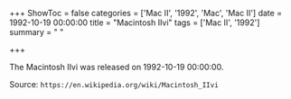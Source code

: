 +++
ShowToc = false
categories = ['Mac II', '1992', 'Mac', 'Mac II']
date = 1992-10-19 00:00:00
title = "Macintosh IIvi"
tags = ['Mac II', '1992']
summary = " "

+++

The Macintosh IIvi was released on 1992-10-19 00:00:00.

Source: `https://en.wikipedia.org/wiki/Macintosh_IIvi`
